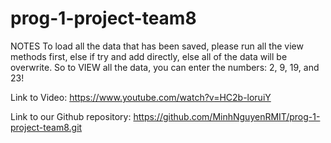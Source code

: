 # prog-1-project-team8
NOTES
To load all the data that has been saved, please run all the view methods first, else if try and add directly, else all of the data will be overwrite. So to VIEW all the data, you can enter the numbers: 2, 9, 19, and 23! 

Link to Video: https://www.youtube.com/watch?v=HC2b-loruiY

Link to our Github repository: https://github.com/MinhNguyenRMIT/prog-1-project-team8.git
